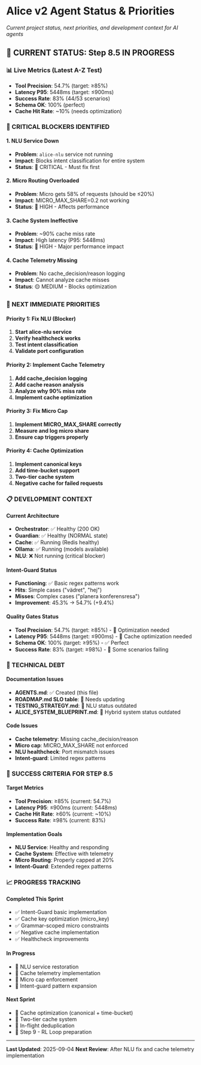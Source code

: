 # Alice v2 Agent Status & Priorities
*Current project status, next priorities, and development context for AI agents*

## 🎯 **CURRENT STATUS: Step 8.5 IN PROGRESS**

### **📊 Live Metrics (Latest A-Z Test)**
- **Tool Precision**: 54.7% (target: ≥85%)
- **Latency P95**: 5448ms (target: ≤900ms)
- **Success Rate**: 83% (44/53 scenarios)
- **Schema OK**: 100% (perfect)
- **Cache Hit Rate**: ~10% (needs optimization)

### **🔴 CRITICAL BLOCKERS IDENTIFIED**

#### **1. NLU Service Down**
- **Problem**: `alice-nlu` service not running
- **Impact**: Blocks intent classification for entire system
- **Status**: 🔴 CRITICAL - Must fix first

#### **2. Micro Routing Overloaded**
- **Problem**: Micro gets 58% of requests (should be ≤20%)
- **Impact**: MICRO_MAX_SHARE=0.2 not working
- **Status**: 🔴 HIGH - Affects performance

#### **3. Cache System Ineffective**
- **Problem**: ~90% cache miss rate
- **Impact**: High latency (P95: 5448ms)
- **Status**: 🔴 HIGH - Major performance impact

#### **4. Cache Telemetry Missing**
- **Problem**: No cache_decision/reason logging
- **Impact**: Cannot analyze cache misses
- **Status**: 🟡 MEDIUM - Blocks optimization

### **🎯 NEXT IMMEDIATE PRIORITIES**

#### **Priority 1: Fix NLU (Blocker)**
1. **Start alice-nlu service**
2. **Verify healthcheck works**
3. **Test intent classification**
4. **Validate port configuration**

#### **Priority 2: Implement Cache Telemetry**
1. **Add cache_decision logging**
2. **Add cache reason analysis**
3. **Analyze why 90% miss rate**
4. **Implement cache optimization**

#### **Priority 3: Fix Micro Cap**
1. **Implement MICRO_MAX_SHARE correctly**
2. **Measure and log micro share**
3. **Ensure cap triggers properly**

#### **Priority 4: Cache Optimization**
1. **Implement canonical keys**
2. **Add time-bucket support**
3. **Two-tier cache system**
4. **Negative cache for failed requests**

### **📋 DEVELOPMENT CONTEXT**

#### **Current Architecture**
- **Orchestrator**: ✅ Healthy (200 OK)
- **Guardian**: ✅ Healthy (NORMAL state)
- **Cache**: ✅ Running (Redis healthy)
- **Ollama**: ✅ Running (models available)
- **NLU**: ❌ Not running (critical blocker)

#### **Intent-Guard Status**
- **Functioning**: ✅ Basic regex patterns work
- **Hits**: Simple cases ("vädret", "hej")
- **Misses**: Complex cases ("planera konferensresa")
- **Improvement**: 45.3% → 54.7% (+9.4%)

#### **Quality Gates Status**
- **Tool Precision**: 54.7% (target: ≥85%) - 🔄 Optimization needed
- **Latency P95**: 5448ms (target: ≤900ms) - 🔄 Cache optimization needed
- **Schema OK**: 100% (target: ≥95%) - ✅ Perfect
- **Success Rate**: 83% (target: ≥98%) - 🔄 Some scenarios failing

### **🔧 TECHNICAL DEBT**

#### **Documentation Issues**
- **AGENTS.md**: ✅ Created (this file)
- **ROADMAP.md SLO table**: 🔄 Needs updating
- **TESTING_STRATEGY.md**: 🔄 NLU status outdated
- **ALICE_SYSTEM_BLUEPRINT.md**: 🔄 Hybrid system status outdated

#### **Code Issues**
- **Cache telemetry**: Missing cache_decision/reason
- **Micro cap**: MICRO_MAX_SHARE not enforced
- **NLU healthcheck**: Port mismatch issues
- **Intent-guard**: Limited regex patterns

### **🚀 SUCCESS CRITERIA FOR STEP 8.5**

#### **Target Metrics**
- **Tool Precision**: ≥85% (current: 54.7%)
- **Latency P95**: ≤900ms (current: 5448ms)
- **Cache Hit Rate**: ≥60% (current: ~10%)
- **Success Rate**: ≥98% (current: 83%)

#### **Implementation Goals**
- **NLU Service**: Healthy and responding
- **Cache System**: Effective with telemetry
- **Micro Routing**: Properly capped at 20%
- **Intent-Guard**: Extended regex patterns

### **📈 PROGRESS TRACKING**

#### **Completed This Sprint**
- ✅ Intent-Guard basic implementation
- ✅ Cache key optimization (micro_key)
- ✅ Grammar-scoped micro constraints
- ✅ Negative cache implementation
- ✅ Healthcheck improvements

#### **In Progress**
- 🔄 NLU service restoration
- 🔄 Cache telemetry implementation
- 🔄 Micro cap enforcement
- 🔄 Intent-guard pattern expansion

#### **Next Sprint**
- 🎯 Cache optimization (canonical + time-bucket)
- 🎯 Two-tier cache system
- 🎯 In-flight deduplication
- 🎯 Step 9 - RL Loop preparation

---

**Last Updated**: 2025-09-04
**Next Review**: After NLU fix and cache telemetry implementation
